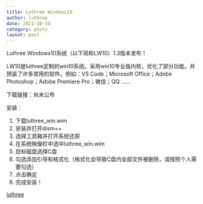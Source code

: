 ```yaml
---
title: Luthree Windows10
author: luthree
date: 2021-10-10
category: posts
layout: post
---
```


Luthree Windows10系统（以下简称LW10）1.3版本发布！

LW10是luthree定制的win10系统。采用win10专业版内核，优化了部分功能，并预装了许多常用的软件。例如：VS Code；Microsoft Office；Adobe Photoshop；Adobe Premiere Pro；微信；QQ ......

下载链接：尚未公布

安装：

1. 下载luthree_win.wim
2. 安装并打开dism++
3. 选择工具箱并打开系统还原
4. 在系统映像栏中选中luthree_win.wim
5. 目标磁盘选择C盘
6. 勾选添加引导和格式化（格式化会导致C盘内全部文件被删除，请按照个人需要勾选）
7. 点击确定
8. 完成安装！

[luthree](http://luthree.tk)
